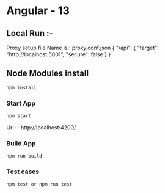 # Angular - 13

## Local Run :-
Proxy setup
file Name is : proxy.conf.json
{
    "/api": {
      "target": "http://localhost:5001",
      "secure": false
    }
  }

   ## Node Modules install  
   ```sh
  npm install
  ```
  
  ### Start App
  ```sh
  npm start
  ```
 Url :-
  http://localhost:4200/
  
###  Build App
  ```sh
  npm run build
  ```
  
  
  ###  Test cases
  ```sh
  npm test or npm run test
  ```
